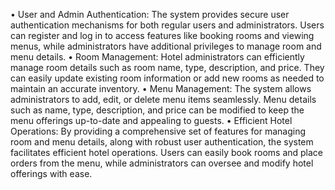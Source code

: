 • User and Admin Authentication: The system provides secure user authentication mechanisms for both regular users and
administrators. Users can register and log in to access features like booking rooms and viewing menus, while administrators have
additional privileges to manage room and menu details.
• Room Management: Hotel administrators can efficiently manage room details such as room name, type, description, and price.
They can easily update existing room information or add new rooms as needed to maintain an accurate inventory.
• Menu Management: The system allows administrators to add, edit, or delete menu items seamlessly. Menu details such as name,
type, description, and price can be modified to keep the menu offerings up-to-date and appealing to guests.
• Efficient Hotel Operations: By providing a comprehensive set of features for managing room and menu details, along with robust
user authentication, the system facilitates efficient hotel operations. Users can easily book rooms and place orders from the menu,
while administrators can oversee and modify hotel offerings with ease.
